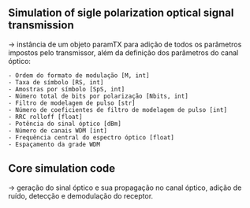 ## Simulation of sigle polarization optical signal transmission

-> instância de um objeto paramTX para adição de todos os parâmetros impostos
pelo transmissor, além da definição dos parâmetros do canal óptico:
	
	- Ordem do formato de modulação [M, int]
	- Taxa de símbolo [RS, int]
	- Amostras por símbolo [SpS, int]
	- Número total de bits por polarização [Nbits, int]
	- Filtro de modelagem de pulso [str]
	- Número de coeficientes de filtro de modelagem de pulso [int]
	- RRC rolloff [float]
	- Potência do sinal óptico [dBm]
	- Número de canais WDM [int]
	- Frequência central do espectro óptico [float]
	- Espaçamento da grade WDM

## Core simulation code

-> geração do sinal óptico e sua propagação no canal óptico, adição de ruído, detecção e demodulação do receptor.